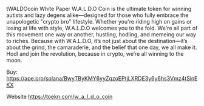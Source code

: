 tWALDOcoin White Paper
W.A.L.D.O Coin is the ultimate token for winning autists and lazy degens alike—designed for those who fully embrace the unapologetic "crypto bro" lifestyle. Whether you're riding high on gains or losing at life with style, W.A.L.D.O welcomes you to the fold. We're all part of this movement one way or another, hustling, hodling, and memeing our way to riches. Because with W.A.L.D.O, it’s not just about the destination—it’s about the grind, the camaraderie, and the belief that one day, we all make it. Hodl and join the revolution, because in crypto, we’re all winning to the moon.

Buy:
https://ape.pro/solana/BwyTByKMY6yyZqzoEPtjLXRDE3y6y6hs3Vmz4tSinEKX

Website 
https://toekn.com/w_a_l_d_o_coin
